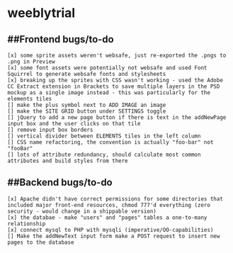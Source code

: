 # weeblytrial

##Frontend bugs/to-do
------
    [x] some sprite assets weren't websafe, just re-exported the .pngs to .png in Preview
    [x] some font assets were potentially not websafe and used Font Squirrel to generate websafe fonts and stylesheets 
    [x] breaking up the sprites with CSS wasn't working - used the Adobe CC Extract extension in Brackets to save multiple layers in the PSD mockup as a single image instead - this was particularly for the elements tiles
    [] make the plus symbol next to ADD IMAGE an image
    [] make the SITE GRID button under SETTINGS toggle
    [] jQuery to add a new page button if there is text in the addNewPage input box and the user clicks on that tile
    [] remove input box borders
    [] vertical divider between ELEMENTS tiles in the left column
    [] CSS name refactoring, the convention is actually "foo-bar" not "fooBar"
    [] lots of attribute redundancy, should calculate most common attributes and build styles from there

##Backend bugs/to-do
------
    [x] Apache didn't have correct permissions for some directories that included major front-end resources, chmod 777'd everything (zero security - would change in a shippable version)
    [x] the databae - make "users" and "pages" tables a one-to-many relationship
    [x] connect mysql to PHP with mysqli (imperative/OO-capabilities)
    [] Make the addNewText input form make a POST request to insert new pages to the database